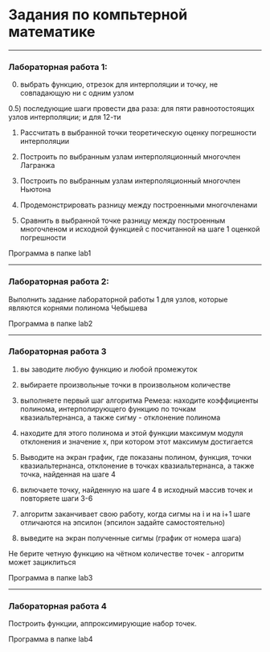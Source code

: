 # Задания по компьтерной математике

---

### Лабораторная работа 1:

0) выбрать функцию, отрезок для интерполяции и точку, не совпадающую ни с одним узлом

0.5) последующие шаги провести два раза: для пяти равноотостоящих узлов интерполяции; и для 12-ти

1) Рассчитать в выбранной точки теоретическую оценку погрешности интерполяции

2) Построить по выбранным узлам интерполяционный многочлен Лагранжа

3) Построить по выбранным узлам интерполяционный многочлен Ньютона

4) Продемонстрировать разницу между построенными многочленами

5) Сравнить в выбранной точке разницу между построенным многочленом и исходной функцией
с посчитанной на шаге 1 оценкой погрешности

Программа в папке lab1

---

### Лабораторная работа 2:

Выполнить задание лабораторной работы 1 для узлов, которые являются корнями полинома Чебышева

Программа в папке lab2

---

### Лабораторная работа 3

1) вы заводите любую функцию и любой промежуток

2) выбираете произвольные точки в произвольном количестве

3) выполняете первый шаг алгоритма Ремеза: находите коэффициенты полинома, интерполирующего функцию по точкам квазиальтернанса, а также сигму - отклонение полинома

4) находите для этого полинома и этой функции максимум модуля отклонения и значение х, при котором этот максимум достигается

5) Выводите на экран график, где показаны полином, функция, точки квазиальтернанса, отклонение в точках квазиальтернанса, а также точка, найденная на шаге 4

6) включаете точку, найденную на шаге 4 в исходный массив точек и повторяете шаги 3-6

7) алгоритм заканчивает свою работу, когда сигмы на i и на i+1 шаге отличаются на эпсилон (эпсилон задайте самостоятельно)

8) выведите на экран полученные сигмы (график от номера шага)

Не берите четную функцию на чётном количестве точек - алгоритм может зациклиться

Программа в папке lab3

---

### Лабораторная работа 4

Построить функции, аппроксимирующие набор точек.

Программа в папке lab4
